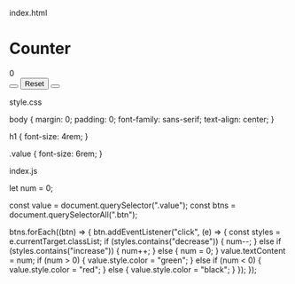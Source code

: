 index.html

<!DOCTYPE html>
<html lang="en">
  <head>
    <meta charset="UTF-8" />
    <meta name="viewport" content="width=device-width, initial-scale=1.0" />
    <title>Counter Project</title>
    <link rel="stylesheet" href="https://cdnjs.cloudflare.com/ajax/libs/font-awesome/5.15.3/css/all.min.css" integrity="sha512-iBBXm8fW90+nuLcSKlbmrPcLa0OT92xO1BIsZ+ywDWZCvqsWgccV3gFoRBv0z+8dLJgyAHIhR35VZc2oM/gI1w==" crossorigin="anonymous" />
    <link href="https://cdn.jsdelivr.net/npm/bootstrap@5.0.0-beta3/dist/css/bootstrap.min.css" rel="stylesheet" integrity="sha384-eOJMYsd53ii+scO/bJGFsiCZc+5NDVN2yr8+0RDqr0Ql0h+rP48ckxlpbzKgwra6" crossorigin="anonymous">
    <link rel="stylesheet" href="styles.css" />
  </head>
  <body>
    <main>
      <div>
        <h1>Counter</h1>
        <span class="value">0</span>
        <div>
          <button class="btn btn-danger decrease"><i class="fa fa-minus" aria-hidden="true"></i></button>
          <button class="btn btn-secondary reset">Reset</button>
          <button class="btn btn-success increase"><i class="fa fa-plus" aria-hidden="true"></i>
          </button>
        </div>
      </div>
    </main>
    <script src="index.js"></script>
  </body>
</html>

style.css

body {
  margin: 0;
  padding: 0;
  font-family: sans-serif;
  text-align: center;
}

h1 {
  font-size: 4rem;
}

.value {
  font-size: 6rem;
}

index.js

let num = 0;

const value = document.querySelector(".value");
const btns = document.querySelectorAll(".btn");

btns.forEach((btn) => {
  btn.addEventListener("click", (e) => {
    const styles = e.currentTarget.classList;
    if (styles.contains("decrease")) {
      num--;
    } else if (styles.contains("increase")) {
      num++;
    } else {
      num = 0;
    }
    value.textContent = num;
    if (num > 0) {
      value.style.color = "green";
    } else if (num < 0) {
      value.style.color = "red";
    } else {
      value.style.color = "black";
    }
  });
});
